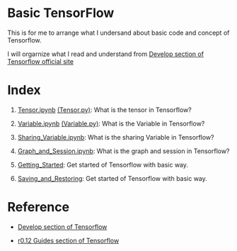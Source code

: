# Basic TensorFlow

  This is for me to arrange what I undersand about basic code and concept of Tensorflow.

  I will orgarnize what I read and understand from [Develop section of Tensorflow official site](https://www.tensorflow.org/get_started/)

# Index

  01. [Tensor.ipynb](https://nbviewer.jupyter.org/github/hyunyoung2/hyunyoung2_Machine_Learning/blob/master/Tutorial/Tensorflow/01.BasicTensorflow/01.Tensor.ipynb) [(Tensor.py)](https://github.com/hyunyoung2/hyunyoung2_Machine_Learning/blob/master/Tutorial/Tensorflow/01.BasicTensorflow/01.Tensor.py): What is the tensor in Tensorflow?
  
  02. [Variable.ipynb](https://nbviewer.jupyter.org/github/hyunyoung2/hyunyoung2_Machine_Learning/blob/master/Tutorial/Tensorflow/01.BasicTensorflow/02.Variable.ipynb) [(Variable.py)](https://github.com/hyunyoung2/hyunyoung2_Machine_Learning/blob/master/Tutorial/Tensorflow/01.BasicTensorflow/02.Variable.py): What is the Variable in Tensorflow?
  
  03. [Sharing_Variable.ipynb](https://nbviewer.jupyter.org/github/hyunyoung2/hyunyoung2_Machine_Learning/blob/master/Tutorial/Tensorflow/01.BasicTensorflow/03.Sharing_Variable.ipynb): What is the sharing Variable in Tensorflow?
  
  04. [Graph_and_Session.ipynb](https://nbviewer.jupyter.org/github/hyunyoung2/hyunyoung2_Machine_Learning/blob/master/Tutorial/Tensorflow/01.BasicTensorflow/04.Graph_and_Session.ipynb): What is the graph and session in Tensorflow?
  
  05. [Getting_Started](https://nbviewer.jupyter.org/github/hyunyoung2/hyunyoung2_Machine_Learning/blob/master/Tutorial/Tensorflow/01.BasicTensorflow/05.Getting_Strated.ipynb): Get started of Tensorflow with basic way.
  
  06. [Saving_and_Restoring](https://nbviewer.jupyter.org/github/hyunyoung2/hyunyoung2_Machine_Learning/blob/master/Tutorial/Tensorflow/01.BasicTensorflow/06.Saving_and_Restoring_of_Variables.ipynb): Get started of Tensorflow with basic way.

# Reference

  - [Develop section of Tensorflow](https://www.tensorflow.org/get_started/)
  
  - [r0.12 Guides section of Tensorflow](https://www.tensorflow.org/versions/r0.12/how_tos/)
